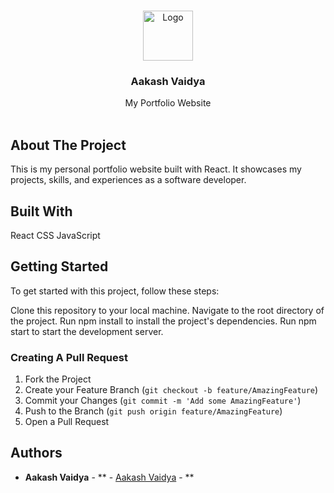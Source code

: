 <br/>
<p align="center">
  <a href="https://github.com/akashisvaidya/akash-portfolio-react-deployed">
    <img src="images/logo.png" alt="Logo" width="80" height="80">
  </a>

  <h3 align="center">Aakash Vaidya</h3>

  <p align="center">
    My Portfolio Website
    <br/>
    <br/>
  </p>
</p>



## About The Project

This is my personal portfolio website built with React. It showcases my projects, skills, and experiences as a software developer.



## Built With

React
CSS
JavaScript



## Getting Started

To get started with this project, follow these steps:

Clone this repository to your local machine.
Navigate to the root directory of the project.
Run npm install to install the project's dependencies.
Run npm start to start the development server.





### Creating A Pull Request

1. Fork the Project
2. Create your Feature Branch (`git checkout -b feature/AmazingFeature`)
3. Commit your Changes (`git commit -m 'Add some AmazingFeature'`)
4. Push to the Branch (`git push origin feature/AmazingFeature`)
5. Open a Pull Request

## Authors

* **Aakash Vaidya** - ** - [Aakash Vaidya](www.akashvaidya.com) - **


